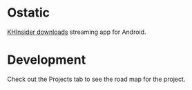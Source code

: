 # Ostatic

[KHInsider downloads](https://downloads.khinsider.com/) streaming app for Android.

# Development

Check out the Projects tab to see the road map for the project.